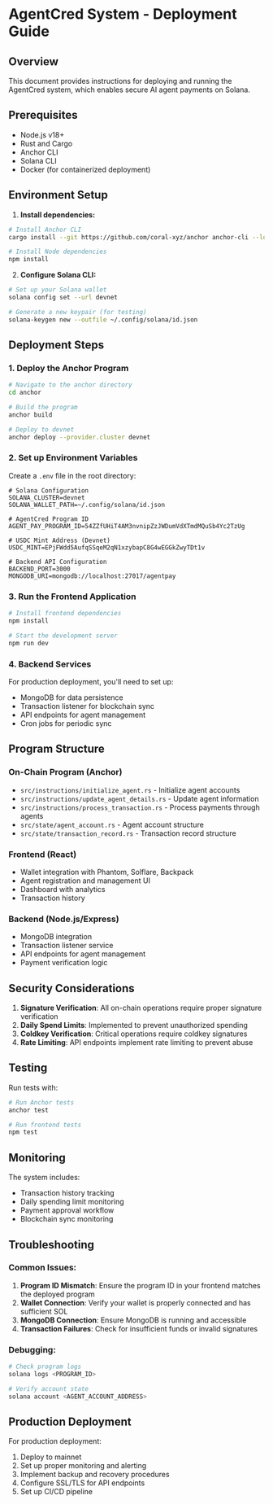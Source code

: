 # AgentCred System - Deployment Guide

## Overview
This document provides instructions for deploying and running the AgentCred system, which enables secure AI agent payments on Solana.

## Prerequisites
- Node.js v18+
- Rust and Cargo
- Anchor CLI
- Solana CLI
- Docker (for containerized deployment)

## Environment Setup

1. **Install dependencies:**
```bash
# Install Anchor CLI
cargo install --git https://github.com/coral-xyz/anchor anchor-cli --locked

# Install Node dependencies
npm install
```

2. **Configure Solana CLI:**
```bash
# Set up your Solana wallet
solana config set --url devnet

# Generate a new keypair (for testing)
solana-keygen new --outfile ~/.config/solana/id.json
```

## Deployment Steps

### 1. Deploy the Anchor Program

```bash
# Navigate to the anchor directory
cd anchor

# Build the program
anchor build

# Deploy to devnet
anchor deploy --provider.cluster devnet
```

### 2. Set up Environment Variables

Create a `.env` file in the root directory:
```env
# Solana Configuration
SOLANA_CLUSTER=devnet
SOLANA_WALLET_PATH=~/.config/solana/id.json

# AgentCred Program ID
AGENT_PAY_PROGRAM_ID=54ZZfUHiT4AM3nvnipZzJWDumVdXTmdMQuSb4Yc2TzUg

# USDC Mint Address (Devnet)
USDC_MINT=EPjFWdd5AufqSSqeM2qN1xzybapC8G4wEGGkZwyTDt1v

# Backend API Configuration
BACKEND_PORT=3000
MONGODB_URI=mongodb://localhost:27017/agentpay
```

### 3. Run the Frontend Application

```bash
# Install frontend dependencies
npm install

# Start the development server
npm run dev
```

### 4. Backend Services

For production deployment, you'll need to set up:
- MongoDB for data persistence
- Transaction listener for blockchain sync
- API endpoints for agent management
- Cron jobs for periodic sync

## Program Structure

### On-Chain Program (Anchor)
- `src/instructions/initialize_agent.rs` - Initialize agent accounts
- `src/instructions/update_agent_details.rs` - Update agent information
- `src/instructions/process_transaction.rs` - Process payments through agents
- `src/state/agent_account.rs` - Agent account structure
- `src/state/transaction_record.rs` - Transaction record structure

### Frontend (React)
- Wallet integration with Phantom, Solflare, Backpack
- Agent registration and management UI
- Dashboard with analytics
- Transaction history

### Backend (Node.js/Express)
- MongoDB integration
- Transaction listener service
- API endpoints for agent management
- Payment verification logic

## Security Considerations

1. **Signature Verification**: All on-chain operations require proper signature verification
2. **Daily Spend Limits**: Implemented to prevent unauthorized spending
3. **Coldkey Verification**: Critical operations require coldkey signatures
4. **Rate Limiting**: API endpoints implement rate limiting to prevent abuse

## Testing

Run tests with:
```bash
# Run Anchor tests
anchor test

# Run frontend tests
npm test
```

## Monitoring

The system includes:
- Transaction history tracking
- Daily spending limit monitoring
- Payment approval workflow
- Blockchain sync monitoring

## Troubleshooting

### Common Issues:
1. **Program ID Mismatch**: Ensure the program ID in your frontend matches the deployed program
2. **Wallet Connection**: Verify your wallet is properly connected and has sufficient SOL
3. **MongoDB Connection**: Ensure MongoDB is running and accessible
4. **Transaction Failures**: Check for insufficient funds or invalid signatures

### Debugging:
```bash
# Check program logs
solana logs <PROGRAM_ID>

# Verify account state
solana account <AGENT_ACCOUNT_ADDRESS>
```

## Production Deployment

For production deployment:
1. Deploy to mainnet
2. Set up proper monitoring and alerting
3. Implement backup and recovery procedures
4. Configure SSL/TLS for API endpoints
5. Set up CI/CD pipeline